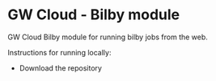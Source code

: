 # GW Cloud - Bilby module

GW Cloud Bilby module for running bilby jobs from the web.

Instructions for running locally:

* Download the repository
